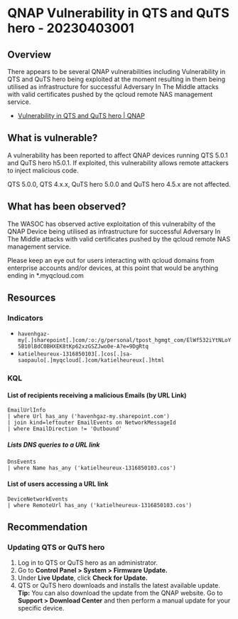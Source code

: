 # QNAP Vulnerability in QTS and QuTS hero - 20230403001

## Overview
There appears to be several QNAP vulnerabilities including Vulnerability in QTS and QuTS hero being exploited at the moment resulting in them being utilised as infrastructure for successful Adversary In The Middle attacks with valid certificates pushed by the qcloud remote NAS management service.

- [Vulnerability in QTS and QuTS hero | QNAP](https://www.qnap.com/en/security-advisory/qsa-23-01)

## What is vulnerable?
A vulnerability has been reported to affect QNAP devices running QTS 5.0.1 and QuTS hero h5.0.1. If exploited, this vulnerability allows remote attackers to inject malicious code.

QTS 5.0.0, QTS 4.x.x, QuTS hero 5.0.0 and QuTS hero 4.5.x are not affected.

## What has been observed?
The WASOC has observed active exploitation of this vulnerabilty of the QNAP Device being utilised as infrastructure for successful Adversary In The Middle attacks with valid certificates pushed by the qcloud remote NAS management service.

Please keep an eye out for users interacting with qcloud domains from enterprise accounts and/or devices, at this point that would be anything ending in *.myqcloud.com 

## Resources
### Indicators
- `havenhgaz-my[.]sharepoint[.]com/:o:/g/personal/tpost_hgmgt_com/ElWf532iYtNLoY5B10lBdC0BHXEK8tKp62xzGSZJwo0e-A?e=9DgRtq`
- `katielheureux-1316850103[.]cos[.]sa-saopaulo[.]myqcloud[.]com/katielheureux[.]html`


### KQL
#### List of recipients receiving a malicious Emails (by URL Link)
```
EmailUrlInfo
| where Url has_any ('havenhgaz-my.sharepoint.com')
| join kind=leftouter EmailEvents on NetworkMessageId
| where EmailDirection != 'Outbound'
```
##### Lists DNS queries to a URL link
```
DnsEvents
| where Name has_any ('katielheureux-1316850103.cos')
```
#### List of users accessing a URL link
```
DeviceNetworkEvents
| where RemoteUrl has_any ('katielheureux-1316850103.cos')
```
## Recommendation
### Updating QTS or QuTS hero

1. Log in to QTS or QuTS hero as an administrator.
1. Go to **Control Panel > System > Firmware Update.**
1. Under **Live Update**, click **Check for Update.**
1. QTS or QuTS hero downloads and installs the latest available update.
**Tip:** You can also download the update from the QNAP website. Go to **Support > Download Center** and then perform a manual update for your specific device.
